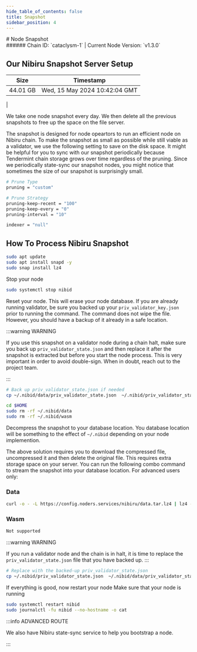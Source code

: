 ```yaml
---
hide_table_of_contents: false
title: Snapshot
sidebar_position: 4
---
```


<div class="h1-with-icon icon-nibiru">
# Node Snapshot
</div>
###### Chain ID: `cataclysm-1` | Current Node Version: `v1.3.0`

## Our Nibiru Snapshot Server Setup

| Size   | Timestamp   |
|--------|-------------|
| 44.01 GB | Wed, 15 May 2024 10:42:04 GMT |


We take one node snapshot every day. We then delete all the previous snapshots to free up the space on the file server.

The snapshot is designed for node opeartors to run an efficient node on Nibiru chain. To make the snapshot as small as possible while still viable as a validator, we use the following setting to save on the disk space. It might be helpful for you to sync with our snapshot periodically because Tendermint chain storage grows over time regardless of the pruning. Since we periodically state-sync our snapshot nodes, you might notice that sometimes the size of our snapshot is surprisingly small.

```bash title="app.toml"
# Prune Type
pruning = "custom"

# Prune Strategy
pruning-keep-recent = "100"
pruning-keep-every = "0"
pruning-interval = "10"
```

```bash title="config.toml"
indexer = "null"
```

## How To Process Nibiru Snapshot
```bash
sudo apt update
sudo apt install snapd -y
sudo snap install lz4
```

Stop your node
```bash
sudo systemctl stop nibid
```
Reset your node. This will erase your node database. If you are already running validator, be sure you backed up your `priv_validator_key.json` prior to running the command. The command does not wipe the file. However, you should have a backup of it already in a safe location.

:::warning WARNING

If you use this snapshot on a validator node during a chain halt, make sure you back up `priv_validator_state.json` and then replace it after the snapshot is extracted but before you start the node process. This is very important in order to avoid double-sign. When in doubt, reach out to the project team.

:::

```bash
# Back up priv_validator_state.json if needed
cp ~/.nibid/data/priv_validator_state.json  ~/.nibid/priv_validator_state.json

cd $HOME
sudo rm -rf ~/.nibid/data
sudo rm -rf ~/.nibid/wasm
```

Decompress the snapshot to your database location. You database location will be something to the effect of `~/.nibid` depending on your node implemention.

The above solution requires you to download the compressed file, uncompressed it and then delete the original file. This requires extra storage space on your server. You can run the following combo command to stream the snapshot into your database location. For advanced users only:
### Data
```bash
curl -o - -L https://config.noders.services/nibiru/data.tar.lz4 | lz4 -d | tar -x -C ~/.nibid
```
### Wasm
```bash
Not supported
```

:::warning WARNING

If you run a validator node and the chain is in halt, it is time to replace the `priv_validator_state.json` file that you have backed up.
:::

```bash
# Replace with the backed-up priv_validator_state.json
cp ~/.nibid/priv_validator_state.json  ~/.nibid/data/priv_validator_state.json
```

If everything is good, now restart your node
Make sure that your node is running

```bash
sudo systemctl restart nibid
sudo journalctl -fu nibid --no-hostname -o cat
```

:::info ADVANCED ROUTE

We also have Nibiru state-sync service to help you bootstrap a node.

:::
